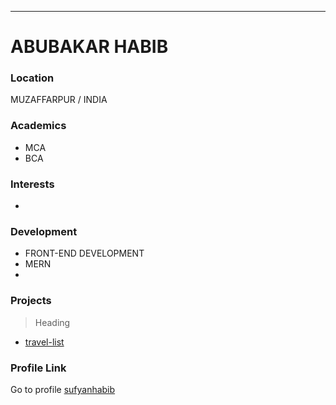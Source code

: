 ---
# ABUBAKAR HABIB

### Location

MUZAFFARPUR / INDIA

### Academics
- MCA
- BCA
### Interests

-

### Development

- FRONT-END DEVELOPMENT
- MERN
-

 
### Projects

> Heading 
- [ travel-list ](https://github.com/sufyanhabib/travel-list)
>
### Profile Link

Go to profile [sufyanhabib](https://github.com/sufyanhabib)
